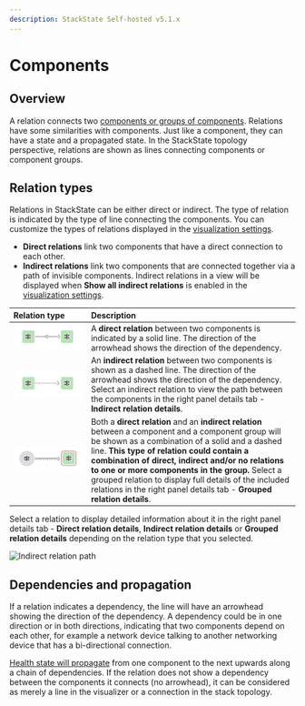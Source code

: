 ```yaml
---
description: StackState Self-hosted v5.1.x 
---
```


# Components 

## Overview

A relation connects two [components or groups of components](/use/concepts/components.md). Relations have some similarities with components. Just like a component, they can have a state and a propagated state. In the StackState topology perspective, relations are shown as lines connecting components or component groups.

## Relation types

Relations in StackState can be either direct or indirect. The type of relation is indicated by the type of line connecting the components. You can customize the types of relations displayed in the [visualization settings](/use/stackstate-ui/views/visualization_settings.md).

* **Direct relations** link two components that have a direct connection to each other. 
* **Indirect relations** link two components that are connected together via a path of invisible components. Indirect relations in a view will be displayed when **Show all indirect relations** is enabled in the [visualization settings](/use/stackstate-ui/views/visualization_settings.md).

| Relation type                                             | Description                                                                                                                                                                                                                                                                                                                                                                                                                                     |
|:----------------------------------------------------------|:------------------------------------------------------------------------------------------------------------------------------------------------------------------------------------------------------------------------------------------------------------------------------------------------------------------------------------------------------------------------------------------------------------------------------------------------|
| ![](/.gitbook/assets/v51_relation_comp_comp.png)          | A **direct relation** between two components is indicated by a solid line. The direction of the arrowhead shows the direction of the dependency.                                                                                                                                                                                                                                                                                                |
| ![](/.gitbook/assets/v51_indirect_relation_comp_comp.png) | An **indirect relation** between two components is shown as a dashed line.  The direction of the arrowhead shows the direction of the dependency. Select an indirect relation to view the path between the components in the right panel details tab - **Indirect relation details**.                                                                                                                                                           |
| ![](/.gitbook/assets/v51_relation_group_comp.png)         | Both a **direct relation** and an **indirect relation** between a component and a component group will be shown as a combination of a solid and a dashed line. **This type of relation could contain a combination of direct, indirect and/or no relations to one or more components in the group.** Select a grouped relation to display full details of the included relations in the right panel details tab - **Grouped relation details**. |

Select a relation to display detailed information about it in the right panel details tab - **Direct relation details**, **Indirect relation details** or **Grouped relation details** depending on the relation type that you selected. 

![Indirect relation path](/.gitbook/assets/v51_indirect_relation_path.png)

## Dependencies and propagation

If a relation indicates a dependency, the line will have an arrowhead showing the direction of the dependency. A dependency could be in one direction or in both directions, indicating that two components depend on each other, for example a network device talking to another networking device that has a bi-directional connection.

[Health state will propagate](health-state.md#propagated-health-state) from one component to the next upwards along a chain of dependencies. If the relation does not show a dependency between the components it connects \(no arrowhead\), it can be considered as merely a line in the visualizer or a connection in the stack topology.
